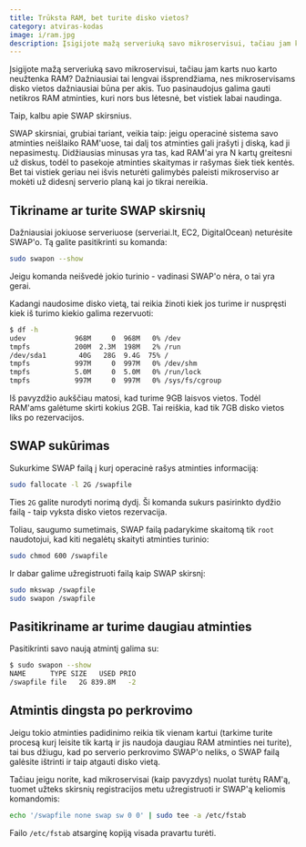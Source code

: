 ```yaml
---
title: Trūksta RAM, bet turite disko vietos?
category: atviras-kodas
image: i/ram.jpg
description: Įsigijote mažą serveriuką savo mikroservisui, tačiau jam karts nuo karto neužtenka RAM? Dažniausiai tai lengvai išsprendžiama, nes mikroservisams disko vietos dažniausiai būna per akis. Tuo pasinaudojus galima gauti netikros RAM atminties, kuri nors bus lėtesnė, bet vistiek labai naudinga.
---
```


Įsigijote mažą serveriuką savo mikroservisui, tačiau jam karts nuo karto neužtenka RAM? Dažniausiai tai lengvai išsprendžiama, nes mikroservisams disko vietos dažniausiai būna per akis. Tuo pasinaudojus galima gauti netikros RAM atminties, kuri nors bus lėtesnė, bet vistiek labai naudinga.

Taip, kalbu apie SWAP skirsnius.

SWAP skirsniai, grubiai tariant, veikia taip: jeigu operacinė sistema savo atminties neišlaiko RAM'uose, tai dalį tos atminties gali įrašyti į diską, kad ji nepasimestų. Didžiausias minusas yra tas, kad RAM'ai yra N kartų greitesni už diskus, todėl to pasekoje atminties skaitymas ir rašymas šiek tiek kentės. Bet tai vistiek geriau nei išvis neturėti galimybės paleisti mikroserviso ar mokėti už didesnį serverio planą kai jo tikrai nereikia.

## Tikriname ar turite SWAP skirsnių

Dažniausiai jokiuose serveriuose (serveriai.lt, EC2, DigitalOcean) neturėsite SWAP'o. Tą galite pasitikrinti su komanda:

```bash
sudo swapon --show
```

Jeigu komanda neišvedė jokio turinio - vadinasi SWAP'o nėra, o tai yra gerai.

Kadangi naudosime disko vietą, tai reikia žinoti kiek jos turime ir nuspręsti kiek iš turimo kiekio galima rezervuoti:

```bash
$ df -h
udev            968M     0  968M   0% /dev                                                                                                                                                                                                 
tmpfs           200M  2.3M  198M   2% /run                                                                                                                                                                                                 
/dev/sda1        40G   28G  9.4G  75% /                                                                                                                                                                                                    
tmpfs           997M     0  997M   0% /dev/shm                                                                                                                                                                                             
tmpfs           5.0M     0  5.0M   0% /run/lock                                                                                                                                                                                            
tmpfs           997M     0  997M   0% /sys/fs/cgroup
```

Iš pavyzdžio aukščiau matosi, kad turime 9GB laisvos vietos. Todėl RAM'ams galėtume skirti kokius 2GB. Tai reiškia, kad tik 7GB disko vietos liks po rezervacijos.

## SWAP sukūrimas

Sukurkime SWAP failą į kurį operacinė rašys atminties informaciją:

```bash
sudo fallocate -l 2G /swapfile
```

Ties `2G` galite nurodyti norimą dydį. Ši komanda sukurs pasirinkto dydžio failą - taip vyksta disko vietos rezervacija.

Toliau, saugumo sumetimais, SWAP failą padarykime skaitomą tik `root` naudotojui, kad kiti negalėtų skaityti atminties turinio:

```bash
sudo chmod 600 /swapfile
```

Ir dabar galime užregistruoti failą kaip SWAP skirsnį:

```bash
sudo mkswap /swapfile
sudo swapon /swapfile
```

## Pasitikriname ar turime daugiau atminties

Pasitikrinti savo naują atmintį galima su:

```bash
$ sudo swapon --show
NAME      TYPE SIZE   USED PRIO
/swapfile file   2G 839.8M   -2
```

## Atmintis dingsta po perkrovimo

Jeigu tokio atminties padidinimo reikia tik vienam kartui (tarkime turite procesą kurį leisite tik kartą ir jis naudoja daugiau RAM atminties nei turite), tai bus džiugu, kad po serverio perkrovimo SWAP'o neliks, o SWAP failą galėsite ištrinti ir taip atgauti disko vietą.

Tačiau jeigu norite, kad mikroservisai (kaip pavyzdys) nuolat turėtų RAM'ą, tuomet užteks skirsnių registracijos metu užregistruoti ir SWAP'ą keliomis komandomis:

```bash
echo '/swapfile none swap sw 0 0' | sudo tee -a /etc/fstab
```

Failo `/etc/fstab` atsarginę kopiją visada pravartu turėti.
